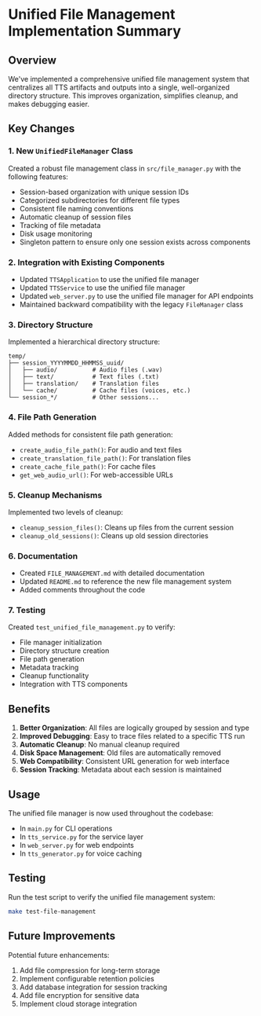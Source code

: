 # Unified File Management Implementation Summary

## Overview

We've implemented a comprehensive unified file management system that centralizes all TTS artifacts and outputs into a single, well-organized directory structure. This improves organization, simplifies cleanup, and makes debugging easier.

## Key Changes

### 1. New `UnifiedFileManager` Class

Created a robust file management class in `src/file_manager.py` with the following features:
- Session-based organization with unique session IDs
- Categorized subdirectories for different file types
- Consistent file naming conventions
- Automatic cleanup of session files
- Tracking of file metadata
- Disk usage monitoring
- Singleton pattern to ensure only one session exists across components

### 2. Integration with Existing Components

- Updated `TTSApplication` to use the unified file manager
- Updated `TTSService` to use the unified file manager
- Updated `web_server.py` to use the unified file manager for API endpoints
- Maintained backward compatibility with the legacy `FileManager` class

### 3. Directory Structure

Implemented a hierarchical directory structure:
```
temp/
├── session_YYYYMMDD_HHMMSS_uuid/
│   ├── audio/          # Audio files (.wav)
│   ├── text/           # Text files (.txt)
│   ├── translation/    # Translation files
│   └── cache/          # Cache files (voices, etc.)
└── session_*/          # Other sessions...
```

### 4. File Path Generation

Added methods for consistent file path generation:
- `create_audio_file_path()`: For audio and text files
- `create_translation_file_path()`: For translation files
- `create_cache_file_path()`: For cache files
- `get_web_audio_url()`: For web-accessible URLs

### 5. Cleanup Mechanisms

Implemented two levels of cleanup:
- `cleanup_session_files()`: Cleans up files from the current session
- `cleanup_old_sessions()`: Cleans up old session directories

### 6. Documentation

- Created `FILE_MANAGEMENT.md` with detailed documentation
- Updated `README.md` to reference the new file management system
- Added comments throughout the code

### 7. Testing

Created `test_unified_file_management.py` to verify:
- File manager initialization
- Directory structure creation
- File path generation
- Metadata tracking
- Cleanup functionality
- Integration with TTS components

## Benefits

1. **Better Organization**: All files are logically grouped by session and type
2. **Improved Debugging**: Easy to trace files related to a specific TTS run
3. **Automatic Cleanup**: No manual cleanup required
4. **Disk Space Management**: Old files are automatically removed
5. **Web Compatibility**: Consistent URL generation for web interface
6. **Session Tracking**: Metadata about each session is maintained

## Usage

The unified file manager is now used throughout the codebase:
- In `main.py` for CLI operations
- In `tts_service.py` for the service layer
- In `web_server.py` for web endpoints
- In `tts_generator.py` for voice caching

## Testing

Run the test script to verify the unified file management system:
```bash
make test-file-management
```

## Future Improvements

Potential future enhancements:
1. Add file compression for long-term storage
2. Implement configurable retention policies
3. Add database integration for session tracking
4. Add file encryption for sensitive data
5. Implement cloud storage integration